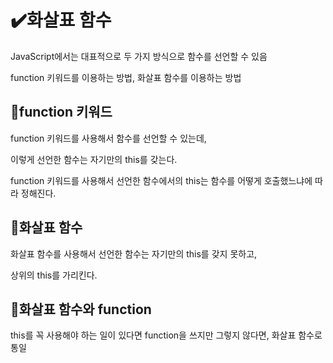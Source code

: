 # ✔️화살표 함수

JavaScript에서는 대표적으로 두 가지 방식으로 함수를 선언할 수 있음

function 키워드를 이용하는 방법, 화살표 함수를 이용하는 방법

## 📌function 키워드

function 키워드를 사용해서 함수를 선언할 수 있는데,

이렇게 선언한 함수는 자기만의 this를 갖는다.

function 키워드를 사용해서 선언한 함수에서의 this는 함수를 어떻게 호출했느냐에 따라 정해진다.

## 📌화살표 함수

화살표 함수를 사용해서 선언한 함수는 자기만의 this를 갖지 못하고,

상위의 this를 가리킨다.

## 📌화살표 함수와 function

this를 꼭 사용해야 하는 일이 있다면 function을 쓰지만 그렇지 않다면,
화살표 함수로 통일


